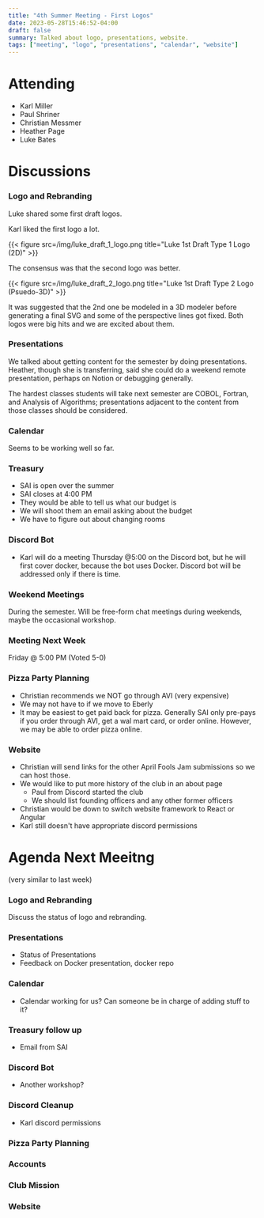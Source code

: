 ```yaml
---
title: "4th Summer Meeting - First Logos"
date: 2023-05-28T15:46:52-04:00
draft: false
summary: Talked about logo, presentations, website.
tags: ["meeting", "logo", "presentations", "calendar", "website"]
---
```



# Attending
- Karl Miller
- Paul Shriner
- Christian Messmer
- Heather Page
- Luke Bates

# Discussions


### Logo and Rebranding

Luke shared some first draft logos.


Karl liked the first logo a lot.

{{< figure src=/img/luke_draft_1_logo.png title="Luke 1st Draft Type 1 Logo (2D)" >}}

The consensus was that the second logo was better.

{{< figure src=/img/luke_draft_2_logo.png title="Luke 1st Draft Type 2 Logo (Psuedo-3D)" >}}

It was suggested that the 2nd one be modeled in a 3D modeler before generating a final SVG and some of the perspective lines got fixed. Both logos were big hits and we are excited about them.



### Presentations

We talked about getting content for the semester by doing presentations. Heather, though she is transferring, said she could do a weekend remote presentation, perhaps on Notion or debugging generally.

The hardest classes students will take next semester are COBOL, Fortran, and Analysis of Algorithms; presentations adjacent to the content from those classes should be considered.

### Calendar

Seems to be working well so far.

### Treasury

- SAI is open over the summer
- SAI closes at 4:00 PM
- They would be able to tell us what our budget is
- We will shoot them an email asking about the budget
- We have to figure out about changing rooms

### Discord Bot

- Karl will do a meeting Thursday @5:00 on the Discord bot, but he will first cover docker, because the bot uses Docker. Discord bot will be addressed only if there is time.

### Weekend Meetings

During the semester. Will be free-form chat meetings during weekends, maybe the occasional workshop.

### Meeting Next Week

Friday @ 5:00 PM (Voted 5-0)

### Pizza Party Planning

- Christian recommends we NOT go through AVI (very expensive)
- We may not have to if we move to Eberly
- It may be easiest to get paid back for pizza. Generally SAI only pre-pays if you order through AVI, get a wal mart card, or order online. However, we may be able to order pizza online.

### Website

- Christian will send links for the other April Fools Jam submissions so we can host those.
- We would like to put more history of the club in an about page
    - Paul from Discord started the club
    - We should list founding officers and any other former officers
- Christian would be down to switch website framework to React or Angular
- Karl still doesn't have appropriate discord permissions

# Agenda Next Meeitng

(very similar to last week)

### Logo and Rebranding

Discuss the status of logo and rebranding.

### Presentations

- Status of Presentations
- Feedback on Docker presentation, docker repo

### Calendar

- Calendar working for us? Can someone be in charge of adding stuff to it?

### Treasury follow up

- Email from SAI

### Discord Bot

- Another workshop?

### Discord Cleanup

- Karl discord permissions

### Pizza Party Planning

### Accounts

### Club Mission

### Website

